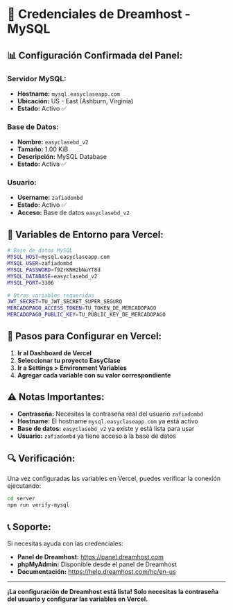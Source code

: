 # 🔐 Credenciales de Dreamhost - MySQL

## 📊 **Configuración Confirmada del Panel:**

### **Servidor MySQL:**
- **Hostname:** `mysql.easyclaseapp.com`
- **Ubicación:** US - East (Ashburn, Virginia)
- **Estado:** Activo ✅

### **Base de Datos:**
- **Nombre:** `easyclasebd_v2`
- **Tamaño:** 1.00 KiB
- **Descripción:** MySQL Database
- **Estado:** Activa ✅

### **Usuario:**
- **Username:** `zafiadombd`
- **Estado:** Activo ✅
- **Acceso:** Base de datos `easyclasebd_v2`

## 🔧 **Variables de Entorno para Vercel:**

```bash
# Base de datos MySQL
MYSQL_HOST=mysql.easyclaseapp.com
MYSQL_USER=zafiadombd
MYSQL_PASSWORD=f9ZrKNH2bNuYT8d
MYSQL_DATABASE=easyclasebd_v2
MYSQL_PORT=3306

# Otras variables requeridas
JWT_SECRET=TU_JWT_SECRET_SUPER_SEGURO
MERCADOPAGO_ACCESS_TOKEN=TU_TOKEN_DE_MERCADOPAGO
MERCADOPAGO_PUBLIC_KEY=TU_PUBLIC_KEY_DE_MERCADOPAGO
```

## 🚀 **Pasos para Configurar en Vercel:**

1. **Ir al Dashboard de Vercel**
2. **Seleccionar tu proyecto EasyClase**
3. **Ir a Settings > Environment Variables**
4. **Agregar cada variable con su valor correspondiente**

## ⚠️ **Notas Importantes:**

- **Contraseña:** Necesitas la contraseña real del usuario `zafiadombd`
- **Hostname:** El hostname `mysql.easyclaseapp.com` ya está activo
- **Base de datos:** `easyclasebd_v2` ya existe y está lista para usar
- **Usuario:** `zafiadombd` ya tiene acceso a la base de datos

## 🔍 **Verificación:**

Una vez configuradas las variables en Vercel, puedes verificar la conexión ejecutando:

```bash
cd server
npm run verify-mysql
```

## 📞 **Soporte:**

Si necesitas ayuda con las credenciales:
- **Panel de Dreamhost:** https://panel.dreamhost.com
- **phpMyAdmin:** Disponible desde el panel de Dreamhost
- **Documentación:** https://help.dreamhost.com/hc/en-us

---

**¡La configuración de Dreamhost está lista! Solo necesitas la contraseña del usuario y configurar las variables en Vercel.**
